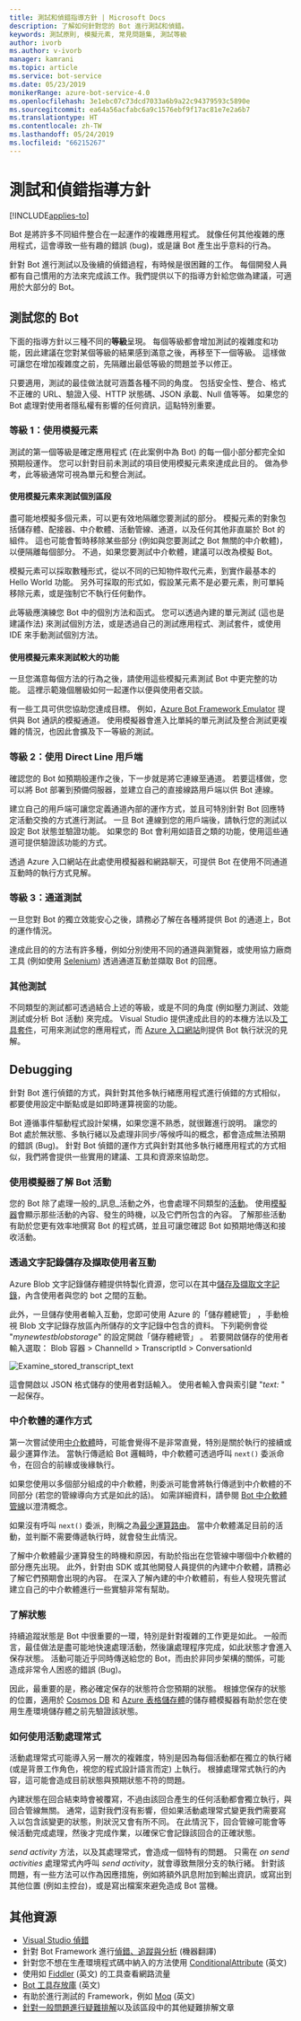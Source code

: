 ```yaml
---
title: 測試和偵錯指導方針 | Microsoft Docs
description: 了解如何針對您的 Bot 進行測試和偵錯。
keywords: 測試原則, 模擬元素, 常見問題集, 測試等級
author: ivorb
ms.author: v-ivorb
manager: kamrani
ms.topic: article
ms.service: bot-service
ms.date: 05/23/2019
monikerRange: azure-bot-service-4.0
ms.openlocfilehash: 3e1ebc07c73dcd7033a6b9a22c94379593c5890e
ms.sourcegitcommit: ea64a56acfabc6a9c1576ebf9f17ac81e7e2a6b7
ms.translationtype: HT
ms.contentlocale: zh-TW
ms.lasthandoff: 05/24/2019
ms.locfileid: "66215267"
---
```

# <a name="testing-and-debugging-guidelines"></a>測試和偵錯指導方針

[!INCLUDE[applies-to](../includes/applies-to.md)]

Bot 是將許多不同組件整合在一起運作的複雜應用程式。 就像任何其他複雜的應用程式，這會導致一些有趣的錯誤 (bug)，或是讓 Bot 產生出乎意料的行為。

針對 Bot 進行測試以及後續的偵錯過程，有時候是很困難的工作。 每個開發人員都有自己慣用的方法來完成該工作。我們提供以下的指導方針給您做為建議，可適用於大部分的 Bot。

## <a name="testing-your-bot"></a>測試您的 Bot

下面的指導方針以三種不同的**等級**呈現。  每個等級都會增加測試的複雜度和功能，因此建議在您對某個等級的結果感到滿意之後，再移至下一個等級。 這樣做可讓您在增加複雜度之前，先隔離出最低等級的問題並予以修正。

只要適用，測試的最佳做法就可涵蓋各種不同的角度。 包括安全性、整合、格式不正確的 URL、驗證入侵、HTTP 狀態碼、JSON 承載、Null 值等等。 如果您的 Bot 處理對使用者隱私權有影響的任何資訊，這點特別重要。

### <a name="level-1-use-mock-elements"></a>等級 1：使用模擬元素

測試的第一個等級是確定應用程式 (在此案例中為 Bot) 的每一個小部分都完全如預期般運作。 您可以針對目前未測試的項目使用模擬元素來達成此目的。 做為參考，此等級通常可視為單元和整合測試。

#### <a name="use-mock-elements-to-test-individual-sections"></a>使用模擬元素來測試個別區段

盡可能地模擬多個元素，可以更有效地隔離您要測試的部分。 模擬元素的對象包括儲存體、配接器、中介軟體、活動管線、通道，以及任何其他非直屬於 Bot 的組件。 這也可能會暫時移除某些部分 (例如與您要測試之 Bot 無關的中介軟體)，以便隔離每個部分。 不過，如果您要測試中介軟體，建議可以改為模擬 Bot。

模擬元素可以採取數種形式，從以不同的已知物件取代元素，到實作最基本的 Hello World 功能。 另外可採取的形式如，假設某元素不是必要元素，則可單純移除元素，或是強制它不執行任何動作。 

此等級應演練您 Bot 中的個別方法和函式。 您可以透過內建的單元測試 (這也是建議作法) 來測試個別方法，或是透過自己的測試應用程式、測試套件，或使用 IDE 來手動測試個別方法。 

#### <a name="use-mock-elements-to-test-larger-features"></a>使用模擬元素來測試較大的功能

一旦您滿意每個方法的行為之後，請使用這些模擬元素測試 Bot 中更完整的功能。 這裡示範幾個層級如何一起運作以便與使用者交談。 

有一些工具可供您協助您達成目標。 例如，[Azure Bot Framework Emulator](https://github.com/Microsoft/BotFramework-Emulator) 提供與 Bot 通訊的模擬通道。 使用模擬器會進入比單純的單元測試及整合測試更複雜的情況，也因此會擴及下一等級的測試。

### <a name="level-2-use-a-direct-line-client"></a>等級 2：使用 Direct Line 用戶端

確認您的 Bot 如預期般運作之後，下一步就是將它連線至通道。 若要這樣做，您可以將 Bot 部署到預備伺服器，並建立自己的直接線路用戶端以供 Bot 連線。
<!--IBTODO [Direct Line client](bot-builder-howto-direct-line.md)-->

建立自己的用戶端可讓您定義通道內部的運作方式，並且可特別針對 Bot 回應特定活動交換的方式進行測試。 一旦 Bot 連線到您的用戶端後，請執行您的測試以設定 Bot 狀態並驗證功能。 如果您的 Bot 會利用如語音之類的功能，使用這些通道可提供驗證該功能的方式。

透過 Azure 入口網站在此處使用模擬器和網路聊天，可提供 Bot 在使用不同通道互動時的執行方式見解。

### <a name="level-3-channel-tests"></a>等級 3：通道測試

一旦您對 Bot 的獨立效能安心之後，請務必了解在各種將提供 Bot 的通道上，Bot 的運作情況。 

達成此目的的方法有許多種，例如分別使用不同的通道與瀏覽器，或使用協力廠商工具 (例如使用 [Selenium](https://docs.seleniumhq.org/)) 透過通道互動並擷取 Bot 的回應。

### <a name="other-testing"></a>其他測試

不同類型的測試都可透過結合上述的等級，或是不同的角度 (例如壓力測試、效能測試或分析 Bot 活動) 來完成。 Visual Studio 提供達成此目的的本機方法以及[工具套件](https://azure.microsoft.com/en-us/solutions/dev-test/)，可用來測試您的應用程式，而 [Azure 入口網站](https://portal.azure.com)則提供 Bot 執行狀況的見解。

## <a name="debugging"></a>Debugging

針對 Bot 進行偵錯的方式，與針對其他多執行緒應用程式進行偵錯的方式相似，都要使用設定中斷點或是如即時運算視窗的功能。 

Bot 遵循事件驅動程式設計架構，如果您還不熟悉，就很難進行說明。 讓您的 Bot 處於無狀態、多執行緒以及處理非同步/等候呼叫的概念，都會造成無法預期的錯誤 (Bug)。 針對 Bot 偵錯的運作方式與針對其他多執行緒應用程式的方式相似，我們將會提供一些實用的建議、工具和資源來協助您。

### <a name="understanding-bot-activities-with-the-emulator"></a>使用模擬器了解 Bot 活動

您的 Bot 除了處理一般的_訊息_活動之外，也會處理不同類型的[活動](bot-builder-basics.md#the-activity-processing-stack)。 使用[模擬器](../bot-service-debug-emulator.md)會顯示那些活動的內容、發生的時機，以及它們所包含的內容。 了解那些活動有助於您更有效率地撰寫 Bot 的程式碼，並且可讓您確認 Bot 如預期地傳送和接收活動。

### <a name="saving-and-retrieving-user-interactions-with-transcripts"></a>透過文字記錄儲存及擷取使用者互動

Azure Blob 文字記錄儲存體提供特製化資源，您可以在其中[儲存及擷取文字記錄](bot-builder-howto-v4-storage.md)，內含使用者與您的 bot 之間的互動。  

此外，一旦儲存使用者輸入互動，您即可使用 Azure 的「儲存體總管」  ，手動檢視 Blob 文字記錄存放區內所儲存的文字記錄中包含的資料。 下列範例會從 "_mynewtestblobstorage_" 的設定開啟「儲存體總管」  。 若要開啟儲存的使用者輸入選取：  Blob 容器 > ChannelId > TranscriptId > ConversationId

![Examine_stored_transcript_text](./media/examine_transcript_text_in_azure.png)

這會開啟以 JSON 格式儲存的使用者對話輸入。 使用者輸入會與索引鍵 "_text:_ " 一起保存。

### <a name="how-middleware-works"></a>中介軟體的運作方式

第一次嘗試使用[中介軟體](bot-builder-concept-middleware.md)時，可能會覺得不是非常直覺，特別是關於執行的接續或最少運算作法。 當執行傳遞給 Bot 邏輯時，中介軟體可透過呼叫 `next()` 委派命令，在回合的前緣或後緣執行。 

如果您使用以多個部分組成的中介軟體，則委派可能會將執行傳遞到中介軟體的不同部分 (若您的管線導向方式是如此的話)。 如需詳細資料，請參閱 [Bot 中介軟體管線](bot-builder-concept-middleware.md#the-bot-middleware-pipeline)以澄清概念。

如果沒有呼叫 `next()` 委派，則稱之為[最少運算路由](bot-builder-concept-middleware.md#short-circuiting)。 當中介軟體滿足目前的活動，並判斷不需要傳遞執行時，就會發生此情況。 

了解中介軟體最少運算發生的時機和原因，有助於指出在您管線中哪個中介軟體的部分應先出現。 此外，針對由 SDK 或其他開發人員提供的內建中介軟體，請務必了解它們預期會出現的內容。 在深入了解內建的中介軟體前，有些人發現先嘗試建立自己的中介軟體進行一些實驗非常有幫助。

<!-- Snip: QnA was once implemented as middleware.
For example [QnA maker](bot-builder-howto-qna.md) is designed to handle certain interactions and short-circuit the pipeline when it does, which can be confusing when first learning how to use it.
-->

### <a name="understanding-state"></a>了解狀態

持續追蹤狀態是 Bot 中很重要的一環，特別是針對複雜的工作更是如此。 一般而言，最佳做法是盡可能地快速處理活動，然後讓處理程序完成，如此狀態才會進入保存狀態。 活動可能近乎同時傳送給您的 Bot，而由於非同步架構的關係，可能造成非常令人困惑的錯誤 (Bug)。

因此，最重要的是，務必確定保存的狀態符合您預期的狀態。 根據您保存的狀態的位置，適用於 [Cosmos DB](https://docs.microsoft.com/en-us/azure/cosmos-db/local-emulator) 和 [Azure 表格儲存體](https://docs.microsoft.com/en-us/azure/storage/common/storage-use-emulator)的儲存體模擬器有助於您在使用生產環境儲存體之前先驗證該狀態。

### <a name="how-to-use-activity-handlers"></a>如何使用活動處理常式

活動處理常式可能導入另一層次的複雜度，特別是因為每個活動都在獨立的執行緒 (或是背景工作角色，視您的程式設計語言而定) 上執行。 根據處理常式執行的內容，這可能會造成目前狀態與預期狀態不符的問題。

內建狀態在回合結束時會被覆寫，不過由該回合產生的任何活動都會獨立執行，與回合管線無關。 通常，這對我們沒有影響，但如果活動處理常式變更我們需要寫入以包含該變更的狀態，則狀況又會有所不同。 在此情況下，回合管線可能會等候活動完成處理，然後才完成作業，以確保它會記錄該回合的正確狀態。

_send activity_ 方法，以及其處理常式，會造成一個特有的問題。 只需在 _on send activities_ 處理常式內呼叫 _send activity_，就會導致無限分支的執行緒。 針對該問題，有一些方法可以作為因應措施，例如將額外訊息附加到輸出資訊，或寫出到其他位置 (例如主控台)，或是寫出檔案來避免造成 Bot 當機。

## <a name="additional-resources"></a>其他資源

* [Visual Studio 偵錯](https://docs.microsoft.com/en-us/visualstudio/debugger/index)
* 針對 Bot Framework 進行[偵錯、追蹤與分析](https://docs.microsoft.com/en-us/dotnet/framework/debug-trace-profile/) \(機器翻譯\)
* 針對您不想在生產環境程式碼中納入的方法使用 [ConditionalAttribute](https://docs.microsoft.com/en-us/dotnet/api/system.diagnostics.conditionalattribute?view=netcore-2.0) \(英文\)
* 使用如 [Fiddler](https://www.telerik.com/fiddler) \(英文\) 的工具查看網路流量
* [Bot 工具存放庫](https://github.com/Microsoft/botbuilder-tools) \(英文\)
* 有助於進行測試的 Framework，例如 [Moq](https://github.com/moq/moq4) \(英文\)
* [針對一般問題進行疑難排解](../bot-service-troubleshoot-bot-configuration.md)以及該區段中的其他疑難排解文章
